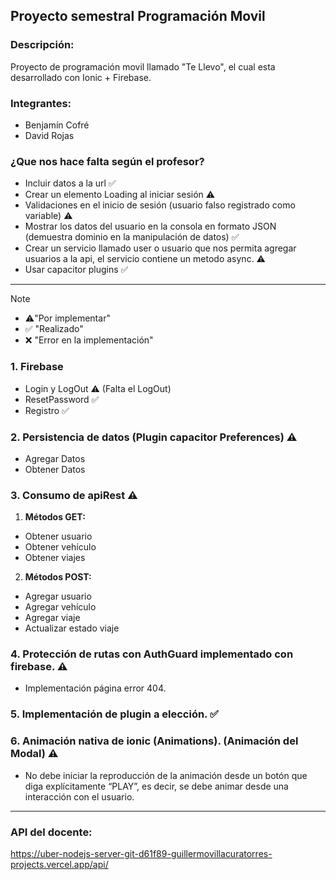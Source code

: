 ## Proyecto semestral Programación Movil

### Descripción:
Proyecto de programación movil llamado "Te Llevo", el cual esta desarrollado con Ionic + Firebase.

### Integrantes:

- Benjamín Cofré
- David Rojas

### ¿Que nos hace falta según el profesor?

- Incluir datos a la url ✅
- Crear un elemento Loading al iniciar sesión ⚠️
- Validaciones en el inicio de sesión (usuario falso registrado como variable) ⚠️
- Mostrar los datos del usuario en la consola en formato JSON (demuestra dominio en la manipulación de datos) ✅
- Crear un servicio llamado user o usuario que nos permita agregar usuarios a la api, el servicio contiene un metodo async. ⚠️
- Usar capacitor plugins ✅

---

>[!NOTE]
>- ⚠️"Por implementar"
>- ✅ "Realizado"
>- ❌ "Error en la implementación"

### 1. Firebase 
- Login y LogOut ⚠️ (Falta el LogOut)
- ResetPassword ✅
- Registro ✅
### 2. Persistencia de datos (Plugin capacitor Preferences) ⚠️
- Agregar Datos 
- Obtener Datos 
### 3. Consumo de apiRest ⚠️
1. **Métodos GET:** 
- Obtener usuario 
- Obtener vehículo 
- Obtener viajes 
2. **Métodos POST:** 
- Agregar usuario 
- Agregar vehículo 
- Agregar viaje 
- Actualizar estado viaje 
### 4. Protección de rutas con AuthGuard implementado con firebase. ⚠️
- Implementación página error 404. 
### 5. Implementación de plugin a elección. ✅
### 6. Animación nativa de ionic (Animations). (Animación del Modal) ⚠️
- No debe iniciar la reproducción de la animación desde un botón que diga explícitamente “PLAY”, es 
decir, se debe animar desde una interacción con el usuario. 

---

### API del docente:
https://uber-nodejs-server-git-d61f89-guillermovillacuratorres-projects.vercel.app/api/
